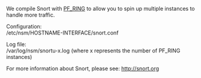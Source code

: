 We compile Snort with [PF_RING](PF_RING) to allow you to spin up multiple instances to handle more traffic.

Configuration:  
/etc/nsm/HOSTNAME-INTERFACE/snort.conf

Log file:  
/var/log/nsm/snortu-x.log (where x represents the number of PF_RING instances)

For more information about Snort, please see:
http://snort.org